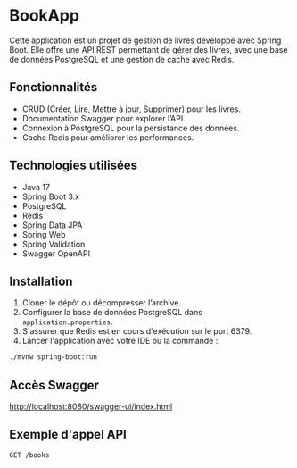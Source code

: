 # BookApp

Cette application est un projet de gestion de livres développé avec Spring Boot. Elle offre une API REST permettant de gérer des livres, avec une base de données PostgreSQL et une gestion de cache avec Redis.

## Fonctionnalités

- CRUD (Créer, Lire, Mettre à jour, Supprimer) pour les livres.
- Documentation Swagger pour explorer l’API.
- Connexion à PostgreSQL pour la persistance des données.
- Cache Redis pour améliorer les performances.

## Technologies utilisées

- Java 17
- Spring Boot 3.x
- PostgreSQL
- Redis
- Spring Data JPA
- Spring Web
- Spring Validation
- Swagger OpenAPI

## Installation

1. Cloner le dépôt ou décompresser l’archive.
2. Configurer la base de données PostgreSQL dans `application.properties`.
3. S'assurer que Redis est en cours d'exécution sur le port 6379.
4. Lancer l'application avec votre IDE ou la commande :

```bash
./mvnw spring-boot:run
```

## Accès Swagger

[http://localhost:8080/swagger-ui/index.html](http://localhost:8080/swagger-ui/index.html)

## Exemple d'appel API

```http
GET /books
```

